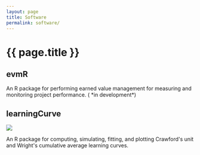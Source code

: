 ```yaml
---
layout: page
title: Software
permalink: software/
---
```



<h1 class="post-title">{{ page.title }} </h1>

<h2> evmR <a href="https://github.com/bradleyboehmke/evmR" style="color:#303030;"><i class="fa fa-github" style="font-size:.75em"></i></a></h2>
An R package for performing earned value management for measuring and monitoring project performance. (<i class="fa fa-spinner fa-pulse fa-3x fa-fw" style="font-size:.75em"></i> *in development*)

<br>


<h2> learningCurve 
  <a href="https://github.com/bradleyboehmke/learningCurve" style="color:#303030;">
    <i class="fa fa-github" style="font-size:.75em"></i>
  </a>
</h2>

<body>
<a href="https://cran.rstudio.com/web/packages/learningCurve/index.html">
  <img src="http://www.r-pkg.org/badges/version/learningCurve">
</a>
<p style="float:left;">
An R package for computing, simulating, fitting, and plotting Crawford's unit and Wright's cumulative average learning curves. 
</p>
</body>
